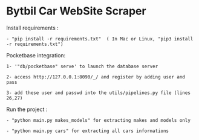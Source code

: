 # Bytbil Car WebSite Scraper

Install requirements : 

    - "pip install -r requirements.txt"  ( In Mac or Linux, "pip3 install -r requirements.txt")

Pocketbase integration: 

    1- '"db/pocketbase" serve' to launch the database server 
    
    2- access http://127.0.0.1:8090/_/ and register by adding user and pass 
    
    3- add these user and passwd into the utils/pipelines.py file (lines 26,27)

Run the project :
    
    - "python main.py makes_models" for extracting makes and models only
    
    - "python main.py cars" for extracting all cars informations 
